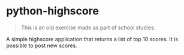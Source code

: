 # python-highscore

> This is an old exercise made as part of school studies.

A simple highscore application that returns a list of top 10 scores. It is possible to post new scores.
